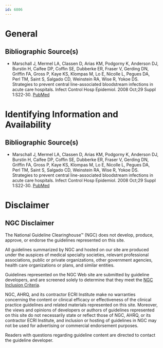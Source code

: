 ```yaml
---
id: 6806
---
```


# General

## Bibliographic Source(s)

- Marschall J, Mermel LA, Classen D, Arias KM, Podgorny K, Anderson DJ, Burstin H, Calfee DP, Coffin SE, Dubberke ER, Fraser V, Gerding DN, Griffin FA, Gross P, Kaye KS, Klompas M, Lo E, Nicolle L, Pegues DA, Perl TM, Saint S, Salgado CD, Weinstein RA, Wise R, Yokoe DS. Strategies to prevent central line-associated bloodstream infections in acute care hospitals. Infect Control Hosp Epidemiol. 2008 Oct;29 Suppl 1:S22-30. [ PubMed ](http://www.ncbi.nlm.nih.gov/entrez/query.fcgi?cmd=Retrieve&db=pubmed&dopt=Abstract&list_uids=18840085)

# Identifying Information and Availability

## Bibliographic Source(s)

- Marschall J, Mermel LA, Classen D, Arias KM, Podgorny K, Anderson DJ, Burstin H, Calfee DP, Coffin SE, Dubberke ER, Fraser V, Gerding DN, Griffin FA, Gross P, Kaye KS, Klompas M, Lo E, Nicolle L, Pegues DA, Perl TM, Saint S, Salgado CD, Weinstein RA, Wise R, Yokoe DS. Strategies to prevent central line-associated bloodstream infections in acute care hospitals. Infect Control Hosp Epidemiol. 2008 Oct;29 Suppl 1:S22-30. [ PubMed ](http://www.ncbi.nlm.nih.gov/entrez/query.fcgi?cmd=Retrieve&db=pubmed&dopt=Abstract&list_uids=18840085)

# Disclaimer

## NGC Disclaimer

The National Guideline Clearinghouse™ (NGC) does not develop, produce, approve, or endorse the guidelines represented on this site.

All guidelines summarized by NGC and hosted on our site are produced under the auspices of medical specialty societies, relevant professional associations, public or private organizations, other government agencies, health care organizations or plans, and similar entities.

Guidelines represented on the NGC Web site are submitted by guideline developers, and are screened solely to determine that they meet the [NGC Inclusion Criteria](/help-and-about/summaries/inclusion-criteria).

NGC, AHRQ, and its contractor ECRI Institute make no warranties concerning the content or clinical efficacy or effectiveness of the clinical practice guidelines and related materials represented on this site. Moreover, the views and opinions of developers or authors of guidelines represented on this site do not necessarily state or reflect those of NGC, AHRQ, or its contractor ECRI Institute, and inclusion or hosting of guidelines in NGC may not be used for advertising or commercial endorsement purposes.

Readers with questions regarding guideline content are directed to contact the guideline developer.

